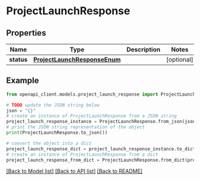 # ProjectLaunchResponse


## Properties

Name | Type | Description | Notes
------------ | ------------- | ------------- | -------------
**status** | [**ProjectLaunchResponseEnum**](ProjectLaunchResponseEnum.md) |  | [optional] 

## Example

```python
from openapi_client.models.project_launch_response import ProjectLaunchResponse

# TODO update the JSON string below
json = "{}"
# create an instance of ProjectLaunchResponse from a JSON string
project_launch_response_instance = ProjectLaunchResponse.from_json(json)
# print the JSON string representation of the object
print(ProjectLaunchResponse.to_json())

# convert the object into a dict
project_launch_response_dict = project_launch_response_instance.to_dict()
# create an instance of ProjectLaunchResponse from a dict
project_launch_response_from_dict = ProjectLaunchResponse.from_dict(project_launch_response_dict)
```
[[Back to Model list]](../README.md#documentation-for-models) [[Back to API list]](../README.md#documentation-for-api-endpoints) [[Back to README]](../README.md)


